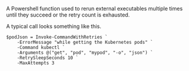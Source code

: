 A Powershell function used to rerun external executables multiple 
times until they succeed or the retry count is exhausted.

A typical call looks something like this.

```
$podJson = Invoke-CommandWithRetries `
    -ErrorMessage "while getting the Kubernetes pods" `
    -Command kubectl `
    -Arguments @("get", "pod", "mypod", "-o", "json") `
    -RetrySleepSeconds 10 `
    -MaxAttempts 3
```